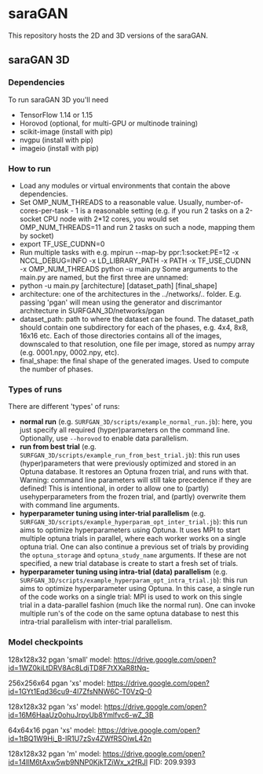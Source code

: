 # saraGAN
This repository hosts the 2D and 3D versions of the saraGAN.

## saraGAN 3D

### Dependencies
To run saraGAN 3D you'll need
- TensorFlow 1.14 or 1.15
- Horovod (optional, for multi-GPU or multinode training)
- scikit-image (install with pip)
- nvgpu (install with pip)
- imageio (install with pip)

### How to run
- Load any modules or virtual environments that contain the above dependencies.
- Set OMP_NUM_THREADS to a reasonable value. Usually, number-of-cores-per-task - 1 is a reasonable setting (e.g. if you run 2 tasks on a 2-socket CPU node with 2*12 cores, you would set OMP_NUM_THREADS=11 and run 2 tasks on such a node, mapping them by socket)
- export TF_USE_CUDNN=0
- Run multiple tasks with e.g.
mpirun --map-by ppr:1:socket:PE=12 -x NCCL_DEBUG=INFO -x LD_LIBRARY_PATH -x PATH -x TF_USE_CUDNN -x OMP_NUM_THREADS python -u main.py <args>
Some arguments to the main.py are named, but the first three are unnamed:
- python -u main.py [architecture] [dataset_path] [final_shape]
- architecture: one of the architectures in the ../networks/.. folder. E.g. passing 'pgan' will mean using the generator and discrimantor architecture in SURFGAN_3D/networks/pgan
- dataset_path: path to where the dataset can be found. The dataset_path should contain one subdirectory for each of the phases, e.g. 4x4, 8x8, 16x16 etc. Each of those directories contains all of the images, downscaled to that resolution, one file per image, stored as numpy array (e.g. 0001.npy, 0002.npy, etc).
- final_shape: the final shape of the generated images. Used to compute the number of phases.

### Types of runs
There are different 'types' of runs:
- **normal run** (e.g. `SURFGAN_3D/scripts/example_normal_run.jb`): here, you just specify all required (hyper)parameters on the command line. Optionally, use `--horovod` to enable data parallelism. 
- **run from best trial** (e.g. `SURFGAN_3D/scripts/example_run_from_best_trial.jb`): this run uses (hyper)parameters that were previously optimized and stored in an Optuna database. It restores an Optuna frozen trial, and runs with that. Warning: command line parameters will still take precedence if they are defined! This is intentional, in order to allow one to (partly) usehyperparameters from the frozen trial, and (partly) overwrite them with command line arguments.
- **hyperparameter tuning using inter-trial parallelism** (e.g. `SURFGAN_3D/scripts/example_hyperparam_opt_inter_trial.jb`): this run aims to optimize hyperparameters using Optuna. It uses MPI to start multiple optuna trials in parallel, where each worker works on a single optuna trial. One can also continue a previous set of trials by providing the `optuna_storage` and `optuna_study_name` arguments. If these are not specified, a new trial database is create to start a fresh set of trials.
- **hyperparameter tuning using intra-trial (data) parallelism** (e.g. `SURFGAN_3D/scripts/example_hyperparam_opt_intra_trial.jb`): this run aims to optimize hyperparameter using Optuna. In this case, a single run of the code works on a single trial: MPI is used to work on this single trial in a data-parallel fashion (much like the normal run). One can invoke multiple run's of the code on the same optuna database to nest this intra-trial parallelism with inter-trial parallelism.

### Model checkpoints

128x128x32 pgan 'small' model: https://drive.google.com/open?id=1WZ0kiLtDRV8Ac8LdjTD8F7tXXaR8tNq-

256x256x64 pgan 'xs' model: https://drive.google.com/open?id=1GYt1Eqd36cu9-4l7ZfsNNW6C-T0VzQ-0

128x128x32 pgan 'xs' model: https://drive.google.com/open?id=16M6HaaUz0ohuJrpyUb8Ymlfvc6-wZ_3B

64x64x16 pgan 'xs' model: https://drive.google.com/open?id=1tBQ1W9Hj_B-IR1U7zSv4ZWfRSOiwL42n

128x128x32 pgan 'm' model: https://drive.google.com/open?id=14llM6tAxw5wb9NNP0KjkTZiWx_x2fRJl
FID: 209.9393 
